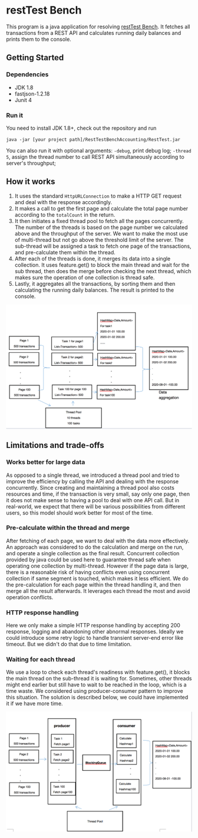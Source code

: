 # restTest Bench

This program is a java application for resolving [restTest Bench](https://resttest.bench.co/).
It fetches all transactions from a REST API and calculates running daily balances and prints them to the console. 

## Getting Started

### Dependencies

* JDK 1.8
* fastjson-1.2.18
* Junit 4

### Run it

You need to install JDK 1.8+, check out the repository and run
```
java -jar [your project path]/RestTestBenchAccounting/RestTest.jar
```

You can also run it with optional arguments:
`-debug`, print debug log;
`-thread 5`, assign the thread number to call REST API simultaneously according to server's throughput;

## How it works

1. It uses the standard `HttpURLConnection` to make a HTTP GET request and deal with the response accordingly.
1. It makes a call to get the first page and calculate the total page number according to the `totalCount` in the return. 
1. It then initiates a fixed thread pool to fetch all the pages concurrently. The number of the threads is based on the page number we calculated above and the throughput of the server. We want to make the most use of multi-thread but not go above the threshold limit of the server. The sub-thread will be assigned a task to fetch one page of the transactions, and pre-calculate them within the thread.
1. After each of the threads is done, it merges its data into a single collection. It uses feature.get() to block the main thread and wait for the sub thread, then does the merge before checking the next thread, which makes sure the operation of one collection is thread safe.
1. Lastly, it aggregates all the transactions, by sorting them and then calculating the running daily balances. The result is printed to the console.

[![how it works](images/solution.png)](images/solution.png)


## Limitations and trade-offs

### Works better for large data
As opposed to a single thread, we introduced a thread pool and tried to improve the efficiency by calling the API and dealing with the response concurrently. Since creating and maintaining a thread pool also costs resources and time, if the transaction is very small, say only one page, then it does not make sense to having a pool to deal with one API call.
But in real-world, we expect that there will be various possibilities from different users, so this model should work better for most of the time.   

### Pre-calculate within the thread and merge
After fetching of each page, we want to deal with the data more effectively. An approach was considered to do the calculation and merge on the run, and operate a single collection as the final result. Concurrent collection provided by java could be used here to guarantee thread safe when operating one collection by multi-thread. However if the page data is large, there is a reasonable risk of having conflicts even using concurrent collection if same segment is touched, which makes it less efficient.
We do the pre-calculation for each page within the thread handling it, and then merge all the result afterwards. It leverages each thread the most and avoid operation conflicts.

### HTTP response handling
Here we only make a simple HTTP response handling by accepting 200 response, logging and abandoning other abnormal responses. Ideally we could introduce some retry logic to handle transient server-end error like timeout. But we didn't do that due to time limitation. 

### Waiting for each thread
We use a loop to check each thread's readiness with feature.get(), it blocks the main thread on the sub-thread it is waiting for. Sometimes, other threads might end earlier but still have to wait to be reached in the loop, which is a time waste.
We considered using producer-consumer pattern to improve this situation. The solution is described below, we could have implemented it if we have more time.

[![producer-consumer](images/producer-consumer-model.png)](images/producer-consumer-model.png)


